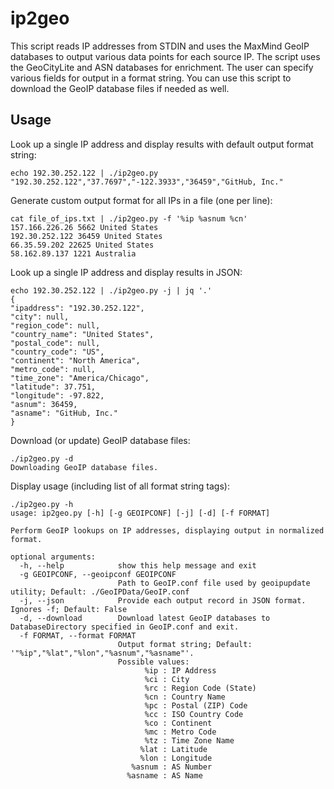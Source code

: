 # ip2geo

This script reads IP addresses from STDIN and uses the MaxMind GeoIP databases to output various data points for each source IP.  The script uses the GeoCityLite and ASN databases for enrichment.  The user can specify various fields for output in a format string.  You can use this script to download the GeoIP database files if needed as well.

## Usage

Look up a single IP address and display results with default output format string:

    echo 192.30.252.122 | ./ip2geo.py
    "192.30.252.122","37.7697","-122.3933","36459","GitHub, Inc."

Generate custom output format for all IPs in a file (one per line):

    cat file_of_ips.txt | ./ip2geo.py -f '%ip %asnum %cn'
    157.166.226.26 5662 United States
    192.30.252.122 36459 United States
    66.35.59.202 22625 United States
    58.162.89.137 1221 Australia

Look up a single IP address and display results in JSON:

    echo 192.30.252.122 | ./ip2geo.py -j | jq '.'
    {
    "ipaddress": "192.30.252.122",
    "city": null,
    "region_code": null,
    "country_name": "United States",
    "postal_code": null,
    "country_code": "US",
    "continent": "North America",
    "metro_code": null,
    "time_zone": "America/Chicago",
    "latitude": 37.751,
    "longitude": -97.822,
    "asnum": 36459,
    "asname": "GitHub, Inc."
    }

Download (or update) GeoIP database files:

    ./ip2geo.py -d
    Downloading GeoIP database files.

Display usage (including list of all format string tags):

    ./ip2geo.py -h
    usage: ip2geo.py [-h] [-g GEOIPCONF] [-j] [-d] [-f FORMAT]

    Perform GeoIP lookups on IP addresses, displaying output in normalized format.

    optional arguments:
      -h, --help            show this help message and exit
      -g GEOIPCONF, --geoipconf GEOIPCONF
                            Path to GeoIP.conf file used by geoipupdate utility; Default: ./GeoIPData/GeoIP.conf
      -j, --json            Provide each output record in JSON format.  Ignores -f; Default: False
      -d, --download        Download latest GeoIP databases to DatabaseDirectory specified in GeoIP.conf and exit.
      -f FORMAT, --format FORMAT
                            Output format string; Default: '"%ip","%lat","%lon","%asnum","%asname"'.
                            Possible values:
                                  %ip : IP Address
                                  %ci : City
                                  %rc : Region Code (State)
                                  %cn : Country Name
                                  %pc : Postal (ZIP) Code
                                  %cc : ISO Country Code
                                  %co : Continent
                                  %mc : Metro Code
                                  %tz : Time Zone Name
                                 %lat : Latitude
                                 %lon : Longitude
                               %asnum : AS Number
                              %asname : AS Name

